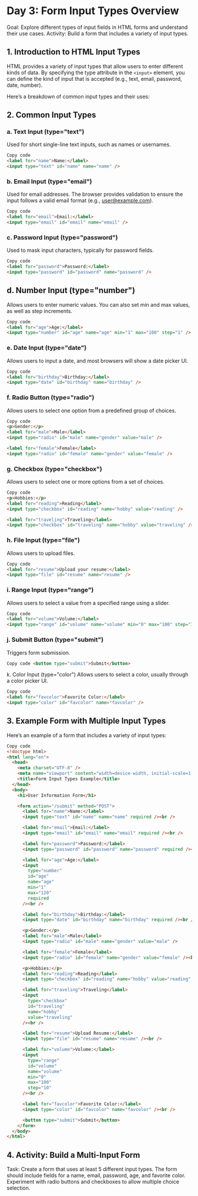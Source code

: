 # Day 3: Form Input Types Overview

Goal: Explore different types of input fields in HTML forms and understand their use cases.
Activity: Build a form that includes a variety of input types.

## 1. Introduction to HTML Input Types

HTML provides a variety of input types that allow users to enter different kinds of data. By specifying the type attribute in the `<input>` element, you can define the kind of input that is accepted (e.g., text, email, password, date, number).

Here’s a breakdown of common input types and their uses:

## 2. Common Input Types

### a. Text Input (type="text")

Used for short single-line text inputs, such as names or usernames.

```html
Copy code
<label for="name">Name:</label>
<input type="text" id="name" name="name" />
```

### b. Email Input (type="email")

Used for email addresses. The browser provides validation to ensure the input follows a valid email format (e.g., user@example.com).

```html
Copy code
<label for="email">Email:</label>
<input type="email" id="email" name="email" />
```

### c. Password Input (type="password")

Used to mask input characters, typically for password fields.

```html
Copy code
<label for="password">Password:</label>
<input type="password" id="password" name="password" />
```

## d. Number Input (type="number")

Allows users to enter numeric values. You can also set min and max values, as well as step increments.

```html
Copy code
<label for="age">Age:</label>
<input type="number" id="age" name="age" min="1" max="100" step="1" />
```

### e. Date Input (type="date")

Allows users to input a date, and most browsers will show a date picker UI.

```html
Copy code
<label for="birthday">Birthday:</label>
<input type="date" id="birthday" name="birthday" />
```

### f. Radio Button (type="radio")

Allows users to select one option from a predefined group of choices.

```html
Copy code
<p>Gender:</p>
<label for="male">Male</label>
<input type="radio" id="male" name="gender" value="male" />

<label for="female">Female</label>
<input type="radio" id="female" name="gender" value="female" />
```

### g. Checkbox (type="checkbox")

Allows users to select one or more options from a set of choices.

```html
Copy code
<p>Hobbies:</p>
<label for="reading">Reading</label>
<input type="checkbox" id="reading" name="hobby" value="reading" />

<label for="traveling">Traveling</label>
<input type="checkbox" id="traveling" name="hobby" value="traveling" />
```

### h. File Input (type="file")

Allows users to upload files.

```html
Copy code
<label for="resume">Upload your resume:</label>
<input type="file" id="resume" name="resume" />
```

### i. Range Input (type="range")

Allows users to select a value from a specified range using a slider.

```html
Copy code
<label for="volume">Volume:</label>
<input type="range" id="volume" name="volume" min="0" max="100" step="10" />
```

### j. Submit Button (type="submit")

Triggers form submission.

```html
Copy code <button type="submit">Submit</button>
```

k. Color Input (type="color")
Allows users to select a color, usually through a color picker UI.

```html
Copy code
<label for="favcolor">Favorite Color:</label>
<input type="color" id="favcolor" name="favcolor" />
```

## 3. Example Form with Multiple Input Types

Here’s an example of a form that includes a variety of input types:

```html
Copy code
<!doctype html>
<html lang="en">
  <head>
    <meta charset="UTF-8" />
    <meta name="viewport" content="width=device-width, initial-scale=1.0" />
    <title>Form Input Types Example</title>
  </head>
  <body>
    <h1>User Information Form</h1>

    <form action="/submit" method="POST">
      <label for="name">Name:</label>
      <input type="text" id="name" name="name" required /><br />

      <label for="email">Email:</label>
      <input type="email" id="email" name="email" required /><br />

      <label for="password">Password:</label>
      <input type="password" id="password" name="password" required /><br />

      <label for="age">Age:</label>
      <input
        type="number"
        id="age"
        name="age"
        min="1"
        max="120"
        required
      /><br />

      <label for="birthday">Birthday:</label>
      <input type="date" id="birthday" name="birthday" required /><br />

      <p>Gender:</p>
      <label for="male">Male</label>
      <input type="radio" id="male" name="gender" value="male" />

      <label for="female">Female</label>
      <input type="radio" id="female" name="gender" value="female" /><br />

      <p>Hobbies:</p>
      <label for="reading">Reading</label>
      <input type="checkbox" id="reading" name="hobby" value="reading" />

      <label for="traveling">Traveling</label>
      <input
        type="checkbox"
        id="traveling"
        name="hobby"
        value="traveling"
      /><br />

      <label for="resume">Upload Resume:</label>
      <input type="file" id="resume" name="resume" /><br />

      <label for="volume">Volume:</label>
      <input
        type="range"
        id="volume"
        name="volume"
        min="0"
        max="100"
        step="10"
      /><br />

      <label for="favcolor">Favorite Color:</label>
      <input type="color" id="favcolor" name="favcolor" /><br />

      <button type="submit">Submit</button>
    </form>
  </body>
</html>
```

## 4. Activity: Build a Multi-Input Form

Task:
Create a form that uses at least 5 different input types.
The form should include fields for a name, email, password, age, and favorite color.
Experiment with radio buttons and checkboxes to allow multiple choice selection.

